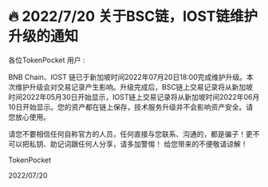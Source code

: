 # 🔥 2022/7/20 关于BSC链，IOST链维护升级的通知

各位TokenPocket 用户 : &#x20;



BNB Chain、IOST 链已于新加坡时间2022年07月20日18:00完成维护升级。本次维护升级会对交易记录产生影响。升级完成后，BSC链上交易记录将从新加坡时间2022年05月30日开始显示，IOST链上交易记录将从新加坡时间2022年06月10日开始显示。您的资产都在链上保存，技术服务升级并不会影响资产安全。请您放心使用。&#x20;



请您不要相信任何自称官方的人员，任何直接与您联系、沟通的，都是骗子！更不可以把私钥、助记词跟任何人分享，请多加警惕！ 给您带来的不便敬请谅解！



TokenPocket&#x20;

2022/07/20
